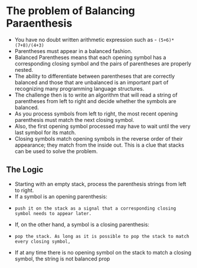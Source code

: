 # The problem of Balancing Paraenthesis
- You have no doubt written arithmetic expression such as - `(5+6)*(7+8)/(4+3)`
- Parentheses must appear in a balanced fashion.
- Balanced Parentheses means that each opening symbol has a corresponding closing symbol and the pairs of parentheses are properly nested.
- The ability to differentiate between parentheses that are correctly balanced and those that are unbalanced is an important part of recognizing many programming language structures.
- The challenge then is to write an algorithm that will read a string of parentheses from left to right and decide whether the symbols are balanced.
- As you process symbols from left to right, the most recent opening parenthesis must match the next closing symbol.
- Also, the first opening symbol processed may have to wait until the very last symbol for its match.
- Closing symbols match opening symbols in the reverse order of their appearance; they match from the inside out. This
 is a clue that stacks can be used to solve the problem.
## The Logic
- Starting with an empty stack, process the parenthesis strings from left to right.
- If a symbol is an opening parenthesis:
-     push it on the stack as a signal that a corresponding closing symbol needs to appear later.
- If, on the other hand, a symbol is a closing parenthesis:
-     pop the stack. As long as it is possible to pop the stack to match every closing symbol,
- If at any time there is no opening symbol on the stack to match a closing symbol, the string is not balanced prop
